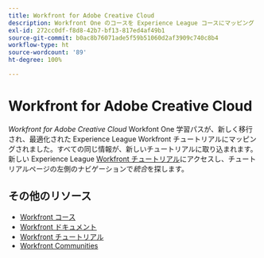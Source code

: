 ```yaml
---
title: Workfront for Adobe Creative Cloud
description: Workfront One のコースを Experience League コースにマッピング
exl-id: 272cc0df-f8d8-42b7-bf13-817ed4af49b1
source-git-commit: b0ac8b76071ade5f59b51060d2af3909c740c8b4
workflow-type: ht
source-wordcount: '89'
ht-degree: 100%

---
```


# Workfront for Adobe Creative Cloud

*Workfront for Adobe Creative Cloud* Workfont One 学習パスが、新しく移行され、最適化された Experience League Workfront チュートリアルにマッピングされました。すべての同じ情報が、新しいチュートリアルに取り込まれます。新しい Experience League [Workfront チュートリアル](https://experienceleague.adobe.com/docs/workfront-learn/tutorials-workfront/home.html?lang=ja)にアクセスし、チュートリアルページの左側のナビゲーションで&#x200B;*統合*&#x200B;を探します。

## その他のリソース

* [Workfront コース](https://experienceleague.adobe.com/?lang=ja&amp;Solution=Workfront#courses)
* [Workfront ドキュメント](https://experienceleague.adobe.com/docs/workfront.html?lang=ja)
* [Workfront チュートリアル](https://experienceleague.adobe.com/docs/workfront-learn/tutorials-workfront/home.html?lang=ja)
* [Workfront Communities](https://experienceleaguecommunities.adobe.com/t5/workfront/ct-p/workfront?profile.language=ja)
